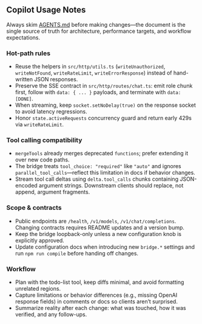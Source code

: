 ## Copilot Usage Notes

Always skim [AGENTS.md](../AGENTS.md) before making changes—the document is the single source of truth for architecture, performance targets, and workflow expectations.

### Hot-path rules

- Reuse the helpers in `src/http/utils.ts` (`writeUnauthorized`, `writeNotFound`, `writeRateLimit`, `writeErrorResponse`) instead of hand-written JSON responses.
- Preserve the SSE contract in `src/http/routes/chat.ts`: emit role chunk first, follow with `data: { ... }` payloads, and terminate with `data: [DONE]`.
- When streaming, keep `socket.setNoDelay(true)` on the response socket to avoid latency regressions.
- Honor `state.activeRequests` concurrency guard and return early 429s via `writeRateLimit`.

### Tool calling compatibility

- `mergeTools` already merges deprecated `functions`; prefer extending it over new code paths.
- The bridge treats `tool_choice: "required"` like `"auto"` and ignores `parallel_tool_calls`—reflect this limitation in docs if behavior changes.
- Stream tool call deltas using `delta.tool_calls` chunks containing JSON-encoded argument strings. Downstream clients should replace, not append, argument fragments.

### Scope & contracts

- Public endpoints are `/health`, `/v1/models`, `/v1/chat/completions`. Changing contracts requires README updates and a version bump.
- Keep the bridge loopback-only unless a new configuration knob is explicitly approved.
- Update configuration docs when introducing new `bridge.*` settings and run `npm run compile` before handing off changes.

### Workflow

- Plan with the todo-list tool, keep diffs minimal, and avoid formatting unrelated regions.
- Capture limitations or behavior differences (e.g., missing OpenAI response fields) in comments or docs so clients aren’t surprised.
- Summarize reality after each change: what was touched, how it was verified, and any follow-ups.